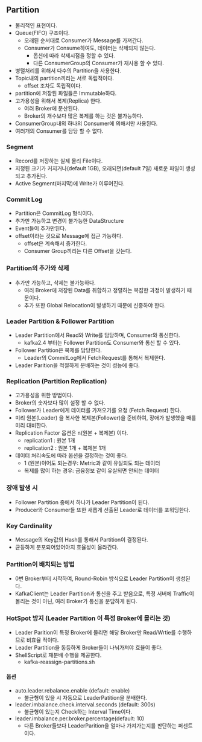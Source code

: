 ## Partition
- 물리적인 표현이다.
- Queue(FIFO) 구조이다.
    - 오래된 순서대로 Consumer가 Message를 가져간다.
    - Consumer가 Consume하여도, 데이터는 삭제되지 않는다.
        - 옵션에 따라 삭제시점을 정할 수 있다.
        - 다른 ConsumerGroup의 Consumer가 재사용 할 수 있다.
- 병렬처리를 위해서 다수의 Partition을 사용한다.
- Topic내의 partition끼리는 서로 독립적이다.
    - offset 조차도 독립적이다.
- partition에 저장된 파일들은 Immutable하다.
- 고가용성을 위해서 복제(Replica) 한다.
    - 여러 Broker에 분산된다.
    - Broker의 개수보다 많은 복제를 하는 것은 불가능하다.
- ConsumerGroup내의 하나의 Consumer에 의해서만 사용된다.
- 여러개의 Consumer를 담당 할 수 없다.

### Segment
- Record를 저장하는 실제 물리 File이다.
- 지정된 크기가 커지거나(default 1GB), 오래되면(default 7일) 새로운 파일이 생성되고 추가된다.
- Active Segment(마지막)에 Write가 이루어진다.

### Commit Log
- Partition은 CommitLog 형식이다.
- 추가만 가능하고 변경이 불가능한 DataStructure
- Event들이 추가만된다.
- offset이라는 것으로 Message에 접근 가능하다.
  - offset은 계속해서 증가한다.
  - Consumer Group끼리는 다른 Offset을 갖는다.

### Partition의 추가와 삭제
- 추가만 가능하고, 삭제는 불가능하다.
  - 여러 Broker에 저장된 Data를 취합하고 정렬하는 복잡한 과정이 발생하기 때문이다.
  - 추가 또한 Global Relocation이 발생하기 때문에 신중하야 한다.

### Leader Partition & Follower Partition
- Leader Partition에서 Read와 Write를 담당하며, Consumer와 통신한다.
  - kafka2.4 부터는 Follower Partition도 Consumer와 통신 할 수 있다.
- Follower Partition은 복제를 담당한다.
  - Leader의 CommitLog에서 FetchRequest를 통해서 복제한다.
- Leader Parition을 적절하게 분배하는 것이 성능에 좋다.

### Replication (Partition Replication)
- 고가용성을 위한 방법이다.
- Broker의 숫자보다 많이 설정 할 수 없다.
- Follower가 Leader에게 데이터를 가져오기를 요청 (Fetch Request) 한다.
- 미리 원본(Leader) 을 복사한 복제본(Follower)을 준비하여, 장애가 발생했을 때를 미리 대비한다.
- Replication Factor 옵션은 n(원본 + 복제본) 이다.
    - replication1 : 원본 1개
    - replication2 : 원본 1개 + 복제본 1개
- 데이터 처리속도에 따라 옵션을 결정하는 것이 좋다.
  - 1 (원본)이어도 되는경우: Metric과 같이 유실되도 되는 데이터
  - 복제를 많이 하는 경우: 금융정보 같이 유실되면 안되는 데이터

### 장애 발생 시
- Follower Partition 중에서 하나가 Leader Partition이 된다.
- Producer와 Consumer들 또한 새롭게 선출된 Leader로 데이터를 포워딩한다.

### Key Cardinality
- Message의 Key값의 Hash를 통해서 Partition이 결정된다.
- 균등하게 분포되어있어야지 효율성이 올라간다.

### Partition이 배치되는 방법
- 0번 Broker부터 시작하여, Round-Robin 방식으로 Leader Partition이 생성된다.
- KafkaClient는 Leader Partition과 통신을 주고 받음으로, 특정 서버에 Traffic이 몰리는 것이 아닌,
  여러 Broker가 통신을 분담하게 된다.

### HotSpot 방지 (Leader Partition 이 특정 Broker에 몰리는 것)
- Leader Parition이 특정 Broker에 몰리면 해당 Broker만 Read/Wrtie를 수행하므로 비효율 적이다.
- Leader Partition을 동등하게 Broker들이 나눠가져야 효율이 좋다.
- ShellScript로 재분배 수행을 제공한다.
  - kafka-reassign-partitions.sh

#### 옵션
- auto.leader.rebalance.enable (default: enable) 
  - 불균형이 있을 시 자동으로 LeaderPatition을 분배한다.
- leader.imbalance.check.interval.seconds (default: 300s)
  - 불균형이 있는지 Check하는 Interval Time이다.
- leader.imbalance.per.broker.percentage(default: 10)
  - 다른 Broker들보다 LeaderParition을 얼마나 가져가는지를 판단하는 퍼센트이다.